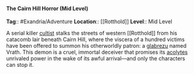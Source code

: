 #### The Cairn Hill Horror (Mid Level)
**Tag**:: #Exandria/Adventure
**Location**:: [[Rotthold]]
**Level**:: Mid Level

 A serial killer [cultist](https://www.dndbeyond.com/monsters/cultist) stalks the streets of western [[Rotthold]] from his catacomb lair beneath Cairn Hill, where the viscera of a hundred victims have been offered to summon his otherworldly patron: a [glabrezu](https://www.dndbeyond.com/monsters/glabrezu) named Vrath. This demon is a cruel, immortal deceiver that promises its [acolytes](https://www.dndbeyond.com/monsters/acolyte) unrivaled power in the wake of its awful arrival—and only the characters can stop it.
